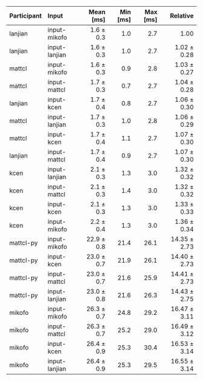 | Participant | Input | Mean [ms] | Min [ms] | Max [ms] | Relative |
|:---|:---|---:|---:|---:|---:|
| lanjian | input-mikofo | 1.6 ± 0.3 | 1.0 | 2.7 | 1.00 |
| lanjian | input-lanjian | 1.6 ± 0.3 | 1.0 | 2.7 | 1.02 ± 0.28 |
| mattcl | input-mikofo | 1.6 ± 0.3 | 0.9 | 2.8 | 1.03 ± 0.27 |
| mattcl | input-mattcl | 1.7 ± 0.3 | 0.7 | 2.7 | 1.04 ± 0.28 |
| lanjian | input-kcen | 1.7 ± 0.4 | 0.8 | 2.7 | 1.06 ± 0.30 |
| mattcl | input-lanjian | 1.7 ± 0.3 | 1.0 | 2.8 | 1.06 ± 0.29 |
| mattcl | input-kcen | 1.7 ± 0.4 | 1.1 | 2.7 | 1.07 ± 0.30 |
| lanjian | input-mattcl | 1.7 ± 0.4 | 0.9 | 2.7 | 1.07 ± 0.30 |
| kcen | input-lanjian | 2.1 ± 0.3 | 1.3 | 3.0 | 1.32 ± 0.32 |
| kcen | input-mattcl | 2.1 ± 0.3 | 1.4 | 3.0 | 1.32 ± 0.32 |
| kcen | input-kcen | 2.1 ± 0.3 | 1.3 | 3.0 | 1.33 ± 0.33 |
| kcen | input-mikofo | 2.2 ± 0.4 | 1.3 | 3.0 | 1.36 ± 0.34 |
| mattcl-py | input-mikofo | 22.9 ± 0.8 | 21.4 | 26.1 | 14.35 ± 2.73 |
| mattcl-py | input-kcen | 23.0 ± 0.7 | 21.9 | 26.1 | 14.40 ± 2.73 |
| mattcl-py | input-mattcl | 23.0 ± 0.7 | 21.6 | 25.9 | 14.41 ± 2.73 |
| mattcl-py | input-lanjian | 23.0 ± 0.8 | 21.6 | 26.3 | 14.43 ± 2.75 |
| mikofo | input-mikofo | 26.3 ± 0.7 | 24.8 | 29.2 | 16.47 ± 3.11 |
| mikofo | input-mattcl | 26.3 ± 0.7 | 25.2 | 29.0 | 16.49 ± 3.12 |
| mikofo | input-kcen | 26.4 ± 0.9 | 25.3 | 30.4 | 16.53 ± 3.14 |
| mikofo | input-lanjian | 26.4 ± 0.9 | 25.3 | 29.5 | 16.55 ± 3.14 |
